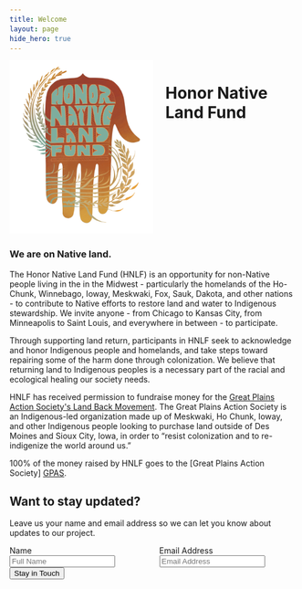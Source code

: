 ```yaml
---
title: Welcome
layout: page
hide_hero: true
---
```


<div class="columns is-vcentered">
  <div class="column">
    <img src="/images/HNLF Logo Small.png">
  </div>
  <div class="column">
    <h1>Honor Native Land Fund</h1>
  </div>  
</div>

### We are on Native land. 

The Honor Native Land Fund (HNLF) is an opportunity for non-Native people living in the in the Midwest - particularly the homelands of the Ho-Chunk, Winnebago, Ioway, Meskwaki, Fox, Sauk, Dakota, and other nations - to contribute to Native efforts to restore land and water to Indigenous stewardship. We invite anyone - from Chicago to Kansas City, from Minneapolis to Saint Louis, and everywhere in between - to participate. 

Through supporting land return, participants in HNLF seek to acknowledge and honor Indigenous people and homelands, and take steps toward repairing some of the harm done through colonization. We believe that returning land to Indigenous peoples is a necessary part of the racial and ecological healing our society needs.  

HNLF has received permission to fundraise money for the [Great Plains Action Society's Land Back Movement][LB]. The Great Plains Action Society is an Indigenous-led organization made up of Meskwaki, Ho Chunk, Ioway, and other Indigenous people looking to purchase land outside of Des Moines and Sioux City, Iowa, in order to “resist colonization and to re-indigenize the world around us.”

100% of the money raised by HNLF goes to the [Great Plains Action Society] [GPAS].

<div class="container">
  <h2>Want to stay updated?</h2>
  <p>Leave us your name and email address so we can let you know about updates to our project. </p>
  <form action="https://formsubmit.co/215bf59e2c8cf519a7c116544d893c1d" method="POST">
    <div class="box">
      <div class="columns">
        <div class="column is-one-quarter">
          <label class="label">Name</label>
          <div class="columns">
            <div class="column">
              <input type="text" name="name" class="form-control" placeholder="Full Name" required>
            </div>
          </div>
        </div>
        <div class="column is-one-quarter">
          <label class="label">Email Address</label>
          <div class="columns">
            <div class="column">
              <input type="email" name="email" class="form-control" placeholder="Email Address" required>
            </div>
          </div>
        </div>
      </div>
      <button type="submit" class="button is-normal is-dark">Stay in Touch</button>
    </div>
  </form>
  <div></div>
</div>

[GPAS]: https://www.greatplainsaction.org/
[LB]: https://secure.actblue.com/donate/rematriate?refcode=hnlf
